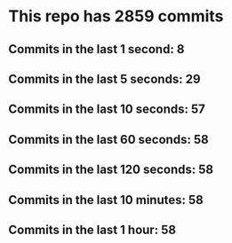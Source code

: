 # This repo has 2859 commits

## Commits in the last 1 second: 8
## Commits in the last 5 seconds: 29
## Commits in the last 10 seconds: 57
## Commits in the last 60 seconds: 58
## Commits in the last 120 seconds: 58
## Commits in the last 10 minutes: 58
## Commits in the last 1 hour: 58
